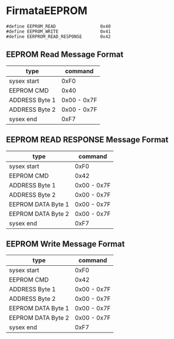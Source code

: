 # FirmataEEPROM

```
#define EEPROM_READ                 0x40
#define EEPROM_WRITE                0x41
#define EERPROM_READ_RESPONSE       0x42
```

## EEPROM Read Message Format
| type  |  command |
|---|---|
|  sysex start |  0xF0  |
|  EEPROM CMD  |  0x40  |
|  ADDRESS Byte 1|  0x00 - 0x7F |
|  ADDRESS Byte 2|  0x00 - 0x7F |
|  sysex end   |  0xF7  |

## EEPROM READ RESPONSE Message Format
| type  |  command |
|---|---|
|  sysex start |  0xF0  |
|  EEPROM CMD  |  0x42  |
|  ADDRESS Byte 1|  0x00 - 0x7F |
|  ADDRESS Byte 2|  0x00 - 0x7F |
|  EEPROM DATA Byte 1 |  0x00 - 0x7F |
|  EEPROM DATA Byte 2 |  0x00 - 0x7F |
|  sysex end   |  0xF7  |

## EEPROM Write Message Format
| type  |  command |
|---|---|
|  sysex start |  0xF0  |
|  EEPROM CMD  |  0x42  |
|  ADDRESS Byte 1|  0x00 - 0x7F |
|  ADDRESS Byte 2|  0x00 - 0x7F |
|  EEPROM DATA Byte 1 |  0x00 - 0x7F |
|  EEPROM DATA Byte 2 |  0x00 - 0x7F |
|  sysex end   |  0xF7  |

